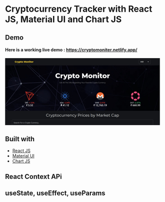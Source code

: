 # Cryptocurrency Tracker with React JS, Material UI and Chart JS

## Demo
#### Here is a working live demo :  https://cryptomoniter.netlify.app/
![crypto](https://raw.githubusercontent.com/ioumesh/crypto/master/crypto.jpeg)

## Built with 

- [React JS](https://reactjs.org/)
- [Material UI](https://v4.mui.com/)
- [Chart JS](https://reactchartjs.github.io/react-chartjs-2/#/)

## React Context APi
## useState, useEffect, useParams
